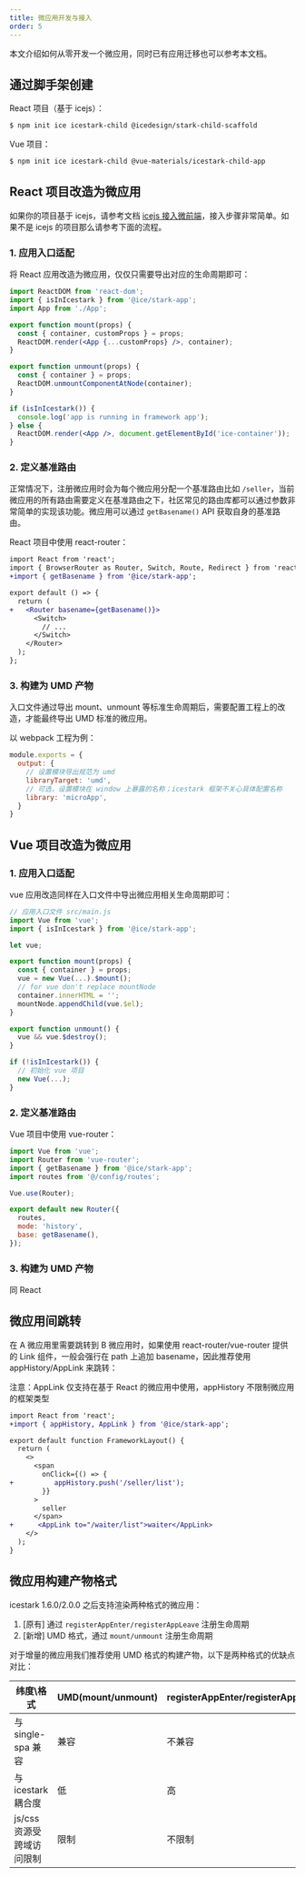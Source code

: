 ```yaml
---
title: 微应用开发与接入
order: 5
---
```


本文介绍如何从零开发一个微应用，同时已有应用迁移也可以参考本文档。

## 通过脚手架创建

React 项目（基于 icejs）：

```bash
$ npm init ice icestark-child @icedesign/stark-child-scaffold
```

Vue 项目：

```bash
$ npm init ice icestark-child @vue-materials/icestark-child-app
```

## React 项目改造为微应用

如果你的项目基于 icejs，请参考文档 [icejs 接入微前端](/docs/guide/advance/icestark.md)，接入步骤非常简单。如果不是 icejs 的项目那么请参考下面的流程。

### 1. 应用入口适配

将 React 应用改造为微应用，仅仅只需要导出对应的生命周期即可：

```jsx
import ReactDOM from 'react-dom';
import { isInIcestark } from '@ice/stark-app';
import App from './App';

export function mount(props) {
  const { container, customProps } = props;
  ReactDOM.render(<App {...customProps} />, container);
}

export function unmount(props) {
  const { container } = props;
  ReactDOM.unmountComponentAtNode(container);
}

if (isInIcestark()) {
  console.log('app is running in framework app');
} else {
  ReactDOM.render(<App />, document.getElementById('ice-container'));
}
```

### 2. 定义基准路由

正常情况下，注册微应用时会为每个微应用分配一个基准路由比如 `/seller`，当前微应用的所有路由需要定义在基准路由之下，社区常见的路由库都可以通过参数非常简单的实现该功能。微应用可以通过 `getBasename()` API 获取自身的基准路由。

React 项目中使用 react-router：

```diff
import React from 'react';
import { BrowserRouter as Router, Switch, Route, Redirect } from 'react-router-dom';
+import { getBasename } from '@ice/stark-app';

export default () => {
  return (
+   <Router basename={getBasename()}>
      <Switch>
        // ...
      </Switch>
    </Router>
  );
};
```

### 3. 构建为 UMD 产物

入口文件通过导出 mount、unmount 等标准生命周期后，需要配置工程上的改造，才能最终导出 UMD 标准的微应用。

以 webpack 工程为例：

```js
module.exports = {
  output: {
    // 设置模块导出规范为 umd
    libraryTarget: 'umd',
    // 可选，设置模块在 window 上暴露的名称；icestark 框架不关心具体配置名称
    library: 'microApp',
  }
}
```

## Vue 项目改造为微应用

### 1. 应用入口适配

vue 应用改造同样在入口文件中导出微应用相关生命周期即可：

```js
// 应用入口文件 src/main.js
import Vue from 'vue';
import { isInIcestark } from '@ice/stark-app';

let vue;

export function mount(props) {
  const { container } = props;
  vue = new Vue(...).$mount();
  // for vue don't replace mountNode
  container.innerHTML = '';
  mountNode.appendChild(vue.$el);
}

export function unmount() {
  vue && vue.$destroy();
}

if (!isInIcestark()) {
  // 初始化 vue 项目
  new Vue(...);  
}
```

### 2. 定义基准路由

Vue 项目中使用 vue-router：

```js
import Vue from 'vue';
import Router from 'vue-router';
import { getBasename } from '@ice/stark-app';
import routes from '@/config/routes';

Vue.use(Router);

export default new Router({
  routes,
  mode: 'history',
  base: getBasename(),
});
```

### 3. 构建为 UMD 产物

同 React

## 微应用间跳转

在 A 微应用里需要跳转到 B 微应用时，如果使用 react-router/vue-router 提供的 Link 组件，一般会强行在 path 上追加 basename，因此推荐使用 appHistory/AppLink 来跳转：

注意：AppLink 仅支持在基于 React 的微应用中使用，appHistory 不限制微应用的框架类型

```diff
import React from 'react';
+import { appHistory, AppLink } from '@ice/stark-app';

export default function FrameworkLayout() {
  return (
    <>
      <span
        onClick={() => {
+          appHistory.push('/seller/list');
        }}
      >
        seller
      </span>
+      <AppLink to="/waiter/list">waiter</AppLink>
    </>
  );
}
```

## 微应用构建产物格式

icestark 1.6.0/2.0.0 之后支持渲染两种格式的微应用：

1. [原有] 通过 `registerAppEnter/registerAppLeave` 注册生命周期
2. [新增] UMD 格式，通过 `mount/unmount` 注册生命周期

对于增量的微应用我们推荐使用 UMD 格式的构建产物，以下是两种格式的优缺点对比：

|   纬度\格式  |    UMD(mount/unmount)  | registerAppEnter/registerAppLeave |
|-------------|------------------------|-----------------------------------|
|与 single-spa 兼容|  兼容               |             不兼容                 | 
|与 icestark 耦合度|   低                |               高                  |
|js/css 资源受跨域访问限制|   限制          |             不限制                 |

